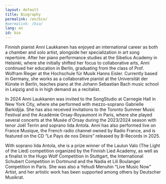 ```yaml
---
layout: default
title: Biography
permalink: /en/bio/
#permalink: /bio/
lang: en
id: bio
---
```


Finnish pianist Anni Laukkanen has enjoyed an international career as both a chamber and solo artist, alongside her specialization in art song repertoire. After her piano performance studies at the Sibelius Academy in Helsinki, where she initially shifted her focus to collaborative arts, Anni continued her education in Berlin, graduating from the class of Prof. Wolfram Rieger at the Hochschule für Musik Hanns Eisler. Currently based in Germany, she works as a collaborative pianist at the Universität der Künste in Berlin, teaches piano at the Johann Sebastian Bach music school in Leipzig and is in high demand as a recitalist.  

In 2024 Anni Laukkanen was invited to the SongStudio at Carnegie Hall in New York City, where she performed with mezzo-soprano Gabrielle Barkidjija. She has also received invitations to the Toronto Summer Music Festival and the Académie Orsay-Royaumont in Paris, where she played several concerts at the Musée d'Orsay during the 2023/2024 season with tenor Joël Terrin and soprano Iida Antola. Anni has also performed live on France Musique, the French radio channel owned by Radio France, and is featured on the CD “Le Pays de nos Désirs” released by B-Records in 2025.  

With soprano Iida Antola, she is a prize winner of the Laulun Valo (The Light of the Lied) competition organized by the Finnish Lied Academy, as well as a finalist in the Hugo Wolf Competition in Stuttgart, the International Schubert Competition in Dortmund and the Nadia et Lili Boulanger Competition in Paris. She was also a Yehudi Menuhin “Live Music Now” Artist, and her artistic work has been supported among others by Deutscher Musikrat.




